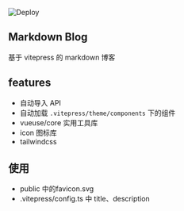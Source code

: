 ![Deploy](https://github.com/studyxiao/note/actions/workflows/deploy.yml/badge.svg
)

## Markdown Blog

基于 vitepress 的 markdown 博客

## features

- 自动导入 API
- 自动加载 `.vitepress/theme/components` 下的组件
- vueuse/core 实用工具库
- icon 图标库
- tailwindcss


## 使用

- public 中的favicon.svg
- .vitepress/config.ts 中 title、description
